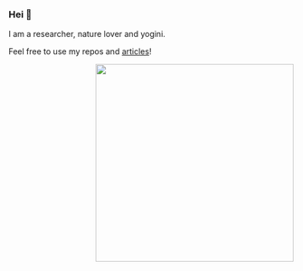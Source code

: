 ### Hei 🖖

I am a researcher, nature lover and yogini.

Feel free to use my repos and [articles](https://scholar.google.com/citations?user=OKlYJEgAAAAJ&hl=en&oi=ao)!


<img align="right" src="https://media.giphy.com/media/5cFcxYJ3WkeOViRP94/giphy.gif" alt="" width=350px height=350px/>
